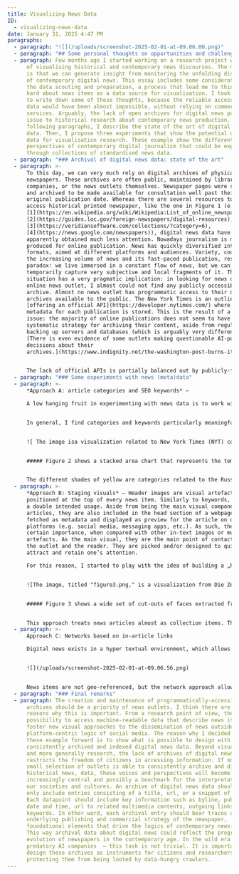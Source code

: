 ```yaml
---
title: Visualizing News Data
ID:
  - visualizing-news-data
date: January 31, 2025 4:47 PM
paragraphs:
  - paragraph: "![](/uploads/screenshot-2025-02-01-at-09.06.00.png)"
  - paragraph: "## Some personal thoughts on opportunities and challenges"
  - paragraph: Few months ago I started working on a research project with the idea
      of visualising historical and contemporary news discourses. The main idea
      is that we can generate insight from monitoring the unfolding discourses
      of contemporary digital news. This essay includes some considerations on
      the data scouting and preparation, a process that lead me to think very
      hard about news items as a data source for visualisation. I took some time
      to write down some of these thoughts, because the reliable access to news
      data would have been almost impossible, without relying on commercial
      services. Arguably, the lack of open archives for digital news poses an
      issue to historical research about contemporary news production. In the
      following paragraphs, I describe the state of the art of digital news
      data. Then, I propose three experiments that show the potential of news
      data for visualisation research. These example show the different
      perspectives of contemporary digital journalism that could be explored
      through collections of standardised news data.
  - paragraph: "### Archival of digital news data: state of the art"
  - paragraph: >-
      To this day, we can very much rely on digital archives of physical
      newspapers. These archives are often public, maintained by libraries, tech
      companies, or the news outlets themselves. Newspaper pages were scanned
      and archived to be made available for consultation well past their
      original publication date. Whereas there are several resources to freely
      access historical printed newspaper, like the one in Figure 1 (e.g.
      [1](https://en.wikipedia.org/wiki/Wikipedia:List_of_online_newspaper_archives),
      [2](https://guides.loc.gov/foreign-newspapers/digital-resources),
      [3](https://veridiansoftware.com/collections/?category=6),
      [4](https://news.google.com/newspapers)), digital news data have
      apparently obtained much less attention. Nowadays journalism is mostly
      produced for online publication. News has quickly diversified into several
      formats, aimed at different platforms and audiences. Variety, coupled with
      the increasing volume of news and its fast-paced publication, results in a
      paradox: we live immersed in a constant flow of news, but we can only
      temporarily capture very subjective and local fragments of it. This
      situation has a very pragmatic implication: in looking for news data from
      online news outlet, I almost could not find any publicly accessible
      archive. Almost no news outlet has programmatic access to their own
      archives available to the public. The New York Times is an outlier,
      [offering an official API](https://developer.nytimes.com/) where the
      metadata for each publication is stored. This is the result of a systemic
      issue: the majority of online publications does not seem to have a
      systematic strategy for archiving their content, aside from regularly
      backing up servers and databases (which is arguably very different).
      [There is even evidence of some outlets making questionable AI-powered
      decisions about their
      archives.](https://www.indignity.net/the-washington-post-burns-its-own-archive/)


      The lack of official APIs is partially balanced out by publicly-funded endeavours like [Media Cloud ](https://www.mediacloud.org/documentation/search-api-guide)and the [European Media Monitor (EMM)](https://emm.newsbrief.eu/overview.html). As of today, EMM does not allow access to its API. Instead, Media Cloud can be considered one of the closest things to an archive of news. It is open and offers more than 200 millions articles from curated sources. However, the API does not provide with the article metadata or content – due to copyright restrictions. Technically, the content can be scraped – however, the task becomes complex when dealing with thousands of different sources and the various restrictions implemented by news outlets on their webpages. Additionally, the necessity for scraping information makes data prone to changes and does not enforce a consistent structure across datasets. For now, in the context of my research, I found that the most comprehensive way to obtain current and historical news coverage is to use commercial APIs. These services provide access to articles, and most importantly, their metadata. Aside from being questionable for many reasons, I believe few of these APIs have a very good way to structure and dispatch information to their paying costumers. Some of them offer very comprehensive and well-structured news data. In experimenting with the sample datasets obtained from these APIs, I found several interesting avenues for media and visualisation research in the context of news production.
  - paragraph: "### Some experiments with news (meta)data"
  - paragraph: >-
      *Approach A: article categories and SEO keywords* –

      A low hanging fruit in experimenting with news data is to work with public categories and SEO keywords. Possibly, these terms are explicitly set by authors and/or editors to publicly categorise a specific news entry. These public keywords are intended as navigation anchors for readers, they make sub-sets of interrelated news item accessible. SEO keywords are more difficult to define. These terms only partially match public categories and are used to index the article on search engines. However, SEO keywords remain relevant, as they are strategically chosen to make the article perform well on search engines.


      In general, I find categories and keywords particularly meaningful. They straddle a very adequate level of abstraction: they describe the article content, while remaining generic enough to match to more than one story. Also, these categories efficiently express the belonging of a specific item to a broader collection within a news outlet. Visualising categories means offering a historical overview of how important certain topics within daily news coverage. Such approach can easily rely on the metaphor of “flow”, which is a somewhat intuitive way to discuss (and visualise) news. For instance, [TopTom](https://densitydesign.org/research/topic-tomographies-a-visual-approach-to-distil-information-from-media-streams/#Interface) (Gobbo et al., 2017) is a solid example of how to visualise a news data flow. The result is a visually straightforward and compelling stream of articles, distilled into their key concepts. Similarly, Figure 2 is a quick experiment I did visualising one year of New York Times along its most used categories. The visualisation shows the development of the top keywords (appearing in at least 100 articles) across the whole coverage.


      ![ The image isa visualization related to New York Times (NYT) coverage in 2023. It highlights the most common categories of news articles, specifically those with over 100 articles published within the year. The key topics mentioned include: Terrorism Palestinians Israel-Gaza War (2023) Defense and Military Forces Israel Hamas Gaza Strip Russian Invasion of Ukraine Ukraine Casualties The visualization uses a stacked area chart, to show the prominence of these topics in NYT's reporting. The data is sourced from "Data.NYT," indicating it is based on the newspaper's own analytics or database. The image emphasizes the significant focus on conflicts, particularly the Israel-Gaza War and the Russian invasion of Ukraine, reflecting major global events in 2023.](/uploads/pn-2-nyt-coverage.png "Figure 2 shows a stacked area chart that represents the temporal development of keywords associated with war in the 2023 coverage from the NYT. The time is on the x-axis. the absolute number of times a keyword appears in the dataset is mapped to the y-Axis.")


      ##### Figure 2 shows a stacked area chart that represents the temporal development of keywords associated with war in the 2023 coverage from the NYT. The time is on the x-axis. the absolute number of times a keyword appears in the dataset is mapped to the y-Axis.


      The different shades of yellow are categories related to the Russia-Ukraine conflict, whereas the different shades of blue are categories specific to Israel and Palestine. It is noticeable how importance quickly changes for individual keywords, as the second conflict explodes, in October 2023. This shows precise editorial choices within the NYT: one conflict surpasses another in how often it is covered with the new supplanting the old. Such approach is promising, but poses an important limitation: individual articles (and their context) are lost. An interesting challenge would be to implement in a more sophisticated level of detail, showing how groups of categories overlap over time and the individual articles they represent.
  - paragraph: >-
      *Approach B: Staging visuals* – Header images are visual artefacts
      positioned at the top of every news item. Similarly to keywords, they have
      a double intended usage. Aside from being the main visual component of
      articles, they are also included in the head section of a webpage to be
      fetched as metadata and displayed as preview for the article on other
      platforms (e.g. social media, messaging apps, etc.). As such, they have a
      certain importance, when compared with other in-text images or multimedia
      artefacts. As the main visual, they are the main point of contact between
      the outlet and the reader. They are picked and/or designed to quickly
      attract and retain one’s attention. 

      For this reason, I started to play with the idea of building a „hyper-visual“ newspaper. If we were to remove everything but images, how would news look like? I immediately thought of collaging, specifically these ‚90s-style diary entries and posters with “celebrity crushes”. Basically, cut-outs of the same face (belonging to a beloved actor or actress) are sampled from magazines and collaged together. I started with a sub-selection of my data: photos of people. After implementing a rudimental facial recognition pipeline, I was able to extract and mask almost all human faces belonging to one month of news coverage by the German newspaper Zeit. In Figure 3, a dump of some 100 cut-outs gives an idea of how such collaging could work out.


      ![The image, titled "figure3.png," is a visualization from Die Zeit in November 2024. It showcases a random selection of faces featured in the publication's coverage over the course of one month. The visualization includes a collage of these faces, representing the diversity of individuals covered in the news during that period. Politicians like Olaf Scholz, Donald Trump, and Giorgia Melon are part of the collage.](/uploads/figure3.png "Figure 3 shows a wide set of cut-outs of faces extracted from the header images of Zeit. The cut-outs are randomly arranged on a rectangular surface.")


      ##### Figure 3 shows a wide set of cut-outs of faces extracted from the header images of Die Zeit. The cut-outs are randomly arranged on a rectangular surface.


      This approach treats news articles almost as collection items. There are several examples of digitised museum collections, where the images become the main protagonist of the visualisation (i.e. ). In this particular case, the curatorial work of selecting only a certain type of image is done through computer vision. Among other projects, [recent work from the GRADIM Team at the UCLAB Potsdam](https://gradim.fh-potsdam.de/prototypes/contactsheets/contactSheets.html) has brought evidence about how facial recognition and computer-enhanced curation could be an interesting tool for the digital humanities. I believe this could be true also for visualising news coverage. In particular, it could be interesting to see how the comparison between different outlets could play out. Especially to answer questions connected to visual culture and its impact on the presentation of contemporary news.
  - paragraph: >-
      Approach C: Networks based on in-article links 

      Digital news exists in a hyper textual environment, which allows for the cross-referencing of sources and articles. One article often contains hyperlinks pointing to other articles from the same outlet or external webpages. Visualising the incoming and outgoing connections from and to news articles poses an interesting approach to unveil the internal logics of publishing, where certain topics and items gain centrality compared to others. Such approach shows the different hierarchies and connections between topics, as related content always reference each other. Without even analysing the data, the first noticeable pattern is that news outlets tend to reference themselves. Links pointing to external pages (other news outlets, websites, etc.) are considerably much more rare than internal links pointed to the outlet own reporting. This evidence gave me the idea of designing a network of connections between articles within one news outlet. In particular, I find interesting the potential to show how one newspaper builds its own structure on a macroscopic level.


      ![](/uploads/screenshot-2025-02-01-at-09.06.56.png)


      News items are not geo-referenced, but the network approach allows for a unique arrangement of individual entities in space. In Figure 4, articles are represented as nodes. If one article is linked to another, the nodes are visually connected to each other. The colour of single nodes express the main topic of the article. Only some items are consistently linked to each other. Some other constitute their own small constellation. The network unveils also the tendency for articles belonging to the same category to be close to each other, with only some nodes acting as “glue” between two or more different topics. What is missing from this experiment are the addition of external links, as well as a temporal perspective. These two dimensions are important. On the one hand, the integration of articles from other news outlets could show how different newsrooms influence each other. On the other hand, the addition of historical news data could show the “lifespan” of articles, revealing how certain topics evolve and what nodes remain the most relevant over time.
  - paragraph: "### Final remarks"
  - paragraph: The creation and maintenance of programmatically-accessible online
      archives should be a priority of news outlets. I think there are several
      reasons why this is important. From a research point of view, the
      possibility to access machine-readable data that describe news items could
      foster new visual approaches to the dissemination of news outside of the
      platform-centric logic of social media. The reason why I decided to bring
      these example forward is to show what is possible to design with
      consistently archived and indexed digital news data. Beyond visualization
      and more generally research, the lack of archives of digital news
      restricts the freedom of citizens in accessing information. If only a
      small selection of outlets is able to consistently archive and disseminate
      historical news, data, these voices and perspectives will become
      increasingly central and possibly a benchmark for the interpretation of
      our societies and cultures. An archive of digital news data should not
      only include entries consisting of a title, url, or a snippet of text.
      Each datapoint should include key information such as byline, publication
      date and time, url to related multimedia contents, outgoing links, and SEO
      keywords. In other word, each archival entry should bear traces of the
      underlying publishing and commercial strategy of the newspaper,
      foundational elements that drive the logics of contemporary news-making.
      This way archival data about digital news could reflect the progressive
      evolution of newspapers in the contemporary age. In the wild era of
      predatory AI companies  – this task is not trivial. It is important to
      design these archives as instruments for citizens and researchers, while
      protecting them from being looted by data-hungry crawlers.
---
```


